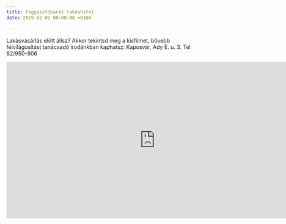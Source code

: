 ```yaml
---
title: Fogyasztóbarát lakáshitel
date: 2019-02-09 00:00:00 +0100

---
```

Lakásvásárlás előtt állsz? Akkor tekintsd meg a kisfilmet, bővebb felvilágosítást tanácsadó irodánkban kaphatsz: Kaposvár, Ady E. u. 3. Tel 82/950-906

<iframe width="777" height="410" src="https://www.youtube.com/embed/Q46L4uxOC5Q" frameborder="0" allow="accelerometer; autoplay; encrypted-media; gyroscope; picture-in-picture" allowfullscreen></iframe>